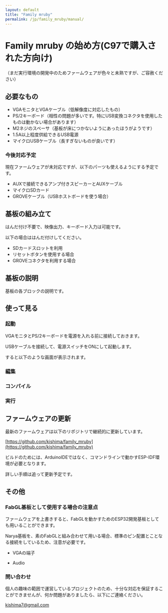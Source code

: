 ```yaml
---
layout: default
title: "Family mruby"
permalink: /jp/family_mruby/manual/
---
```


# Family mruby の始め方(C97で購入された方向け)

（まだ実行環境の開発中のためファームウェアが色々と未熟ですが、ご容赦ください）

## 必要なもの

* VGAモニタとVGAケーブル（低解像度に対応したもの）
* PS/2キーボード（相性の問題が多いです。特にUSB変換コネクタを使用したものは動かない場合があります）
* M2ネジのスペーサ（基板が床につかないようにあったほうがようです）
* 1.5A以上程度供給できるUSB電源
* マイクロUSBケーブル（長すぎないものが良いです）

### 今後対応予定

現在ファームウェアが未対応ですが、以下のパーツも使えるようにする予定です。

* AUXで接続できるアンプ付きスピーカーとAUXケーブル
* マイクロSDカード
* GROVEケーブル（USBホストボードを使う場合）

## 基板の組み立て

はんだ付け不要で、映像出力、キーボード入力は可能です。

以下の場合ははんだ付けしてください。

* SDカードスロットを利用
* リセットボタンを使用する場合
* GROVEコネクタを利用する場合

## 基板の説明

基板の各ブロックの説明です。

## 使って見る

### 起動

VGAモニタとPS/2キーボードを電源を入れる前に接続しておきます。

USBケーブルを接続して、電源スイッチをONにして起動します。

すると以下のような画面が表示されます。

### 編集

### コンパイル

### 実行

## ファームウェアの更新

最新のファームウェアは以下のリポジトリで継続的に更新しています。

[https://github.com/kishima/family_mruby](https://github.com/kishima/family_mruby)

ビルドのためには、ArduinoIDEではなく、コマンドラインで動かすESP-IDF環境が必要となります。

詳しい手順は追って更新予定です。

## その他

### FabGL基板として使用する場合の注意点

ファームウェアを上書きすると、FabGLを動かすためのESP32開発基板としても用いることができます。

Narya基板を、素のFabGLと組み合わせて用いる場合、標準のピン配置とことなる接続をしているため、注意が必要です。

* VGAの端子

* Audio

### 問い合わせ

個人の趣味の範囲で運営しているプロジェクトのため、十分な対応を保証することができませんが、何か問題がありましたら、以下にご連絡ください。

kishima7@gmail.com
